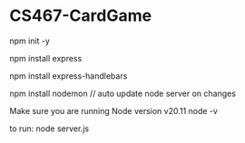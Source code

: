 # CS467-CardGame

npm init -y

npm install express

npm install express-handlebars

npm install nodemon         // auto update node server on changes

Make sure you are running Node version v20.11
node -v

to run:
node server.js
